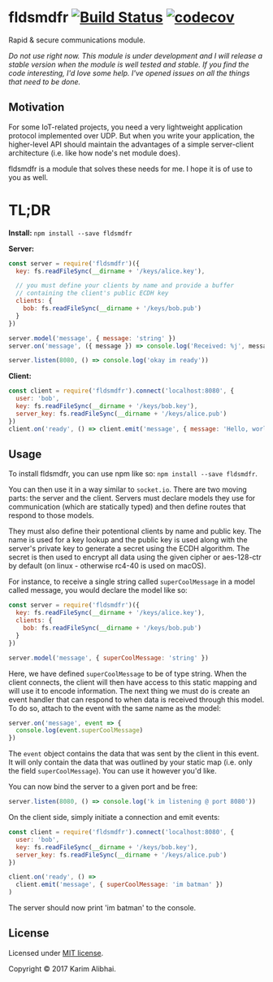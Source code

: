# fldsmdfr [![Build Status](https://travis-ci.com/karimsa/fldsmdfr.svg?token=bynzkcTP4XciV8soPs5e&branch=master)](https://travis-ci.com/karimsa/fldsmdfr) [![codecov](https://codecov.io/gh/karimsa/fldsmdfr/branch/master/graph/badge.svg?token=e8bsOKgTpK)](https://codecov.io/gh/karimsa/fldsmdfr)

Rapid &amp; secure communications module.

*Do not use right now. This module is under development and I will release a stable
version when the module is well tested and stable. If you find the code interesting,
I'd love some help. I've opened issues on all the things that need to be done.*

## Motivation

For some IoT-related projects, you need a very lightweight application
protocol implemented over UDP. But when you write your application, the
higher-level API should maintain the advantages of a simple server-client
architecture (i.e. like how node's net module does).

fldsmdfr is a module that solves these needs for me. I hope it is of use to you
as well.

# TL;DR

**Install:** `npm install --save fldsmdfr`

**Server:**
```javascript
const server = require('fldsmdfr')({
  key: fs.readFileSync(__dirname + '/keys/alice.key'),

  // you must define your clients by name and provide a buffer
  // containing the client's public ECDH key
  clients: {
    bob: fs.readFileSync(__dirname + '/keys/bob.pub')
  }
})

server.model('message', { message: 'string' })
server.on('message', ({ message }) => console.log('Received: %j', message)))

server.listen(8080, () => console.log('okay im ready'))
```

**Client:**
```javascript
const client = require('fldsmdfr').connect('localhost:8080', {
  user: 'bob',
  key: fs.readFileSync(__dirname + '/keys/bob.key'),
  server_key: fs.readFileSync(__dirname + '/keys/alice.pub')
})
client.on('ready', () => client.emit('message', { message: 'Hello, world' }))
```

## Usage

To install fldsmdfr, you can use npm like so: `npm install --save fldsmdfr`.

You can then use it in a way similar to `socket.io`. There are two moving parts:
the server and the client. Servers must declare models they use for communication
(which are statically typed) and then define routes that respond to those models.

They must also define their potentional clients by name and public key. The name is used
for a key lookup and the public key is used along with the server's private key to generate
a secret using the ECDH algorithm. The secret is then used to encrypt all data using
the given cipher or aes-128-ctr by default (on linux - otherwise rc4-40 is used on macOS).

For instance, to receive a single string called `superCoolMessage` in a model called message,
you would declare the model like so:

```javascript
const server = require('fldsmdfr')({
  key: fs.readFileSync(__dirname + '/keys/alice.key'),
  clients: {
    bob: fs.readFileSync(__dirname + '/keys/bob.pub')
  }
})

server.model('message', { superCoolMessage: 'string' })
```

Here, we have defined `superCoolMessage` to be of type string. When the client connects, the
client will then have access to this static mapping and will use it to encode information.
The next thing we must do is create an event handler that can respond to when data
is received through this model. To do so, attach to the event with the same name
as the model:

```javascript
server.on('message', event => {
  console.log(event.superCoolMessage)
})
```

The `event` object contains the data that was sent by the client in this event. It
will only contain the data that was outlined by your static map (i.e. only the field
`superCoolMessage`). You can use it however you'd like.

You can now bind the server to a given port and be free:

```javascript
server.listen(8080, () => console.log('k im listening @ port 8080'))
```

On the client side, simply initiate a connection and emit events:

```javascript
const client = require('fldsmdfr').connect('localhost:8080', {
  user: 'bob',
  key: fs.readFileSync(__dirname + '/keys/bob.key'),
  server_key: fs.readFileSync(__dirname + '/keys/alice.pub')
})

client.on('ready', () =>
  client.emit('message', { superCoolMessage: 'im batman' })
)
```

The server should now print 'im batman' to the console.

## License

Licensed under [MIT license](LICENSE.md).

Copyright &copy; 2017 Karim Alibhai.